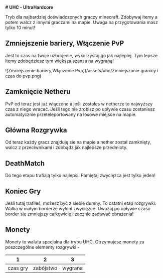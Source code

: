 **# UHC - UltraHardcore**

Tryb dla najbardziej doświadczonych graczy minecraft. Zdobywaj itemy a potem walcz z innymi graczami na mapie. Uwaga na przygotowania masz tylko 10 minut!

## Zmniejszenie bariery, Włączenie PvP

Jest to czas na twoje uzbrojenie, wykorzystaj go jak najlepiej. Tym lepsze itemy zdobędziesz tym większa szansa na wygraną!

![Zmniejszenie bariery,Włączenie Pvp](/assets/uhc/Zmniejszanie granicy i czas do pvp.png)

## Zamknięcie Netheru

PvP od teraz jest już włączone a jeśli zostałes w netherze to najwyższy czas z niego wracać. Jeśli tego nie zrobisz po upływie czasu zostaniesz automatycznie przeteleportowany na losowe miejsce na mapie.


## Główna Rozgrywka

Od teraz każdy gracz znąjduję sie na mapie a nether został zamknięty, walcz z przeciwnikami i zdobądz jak najlepsze przedmioty. 


## DeathMatch

Do tego etapu trafiają tylko najlepsi. Pamiętaj zwycięzca jest tylko jeden!


## Koniec Gry

Jeśli tutaj trafiłeś, możesz być z siebie dumny. To ostatni etap rozgrywki. Walka w małym borderze wyłoni zwycięzce. Uważaj po upływie czasu border sie zmniejszy całkowicie i zacznie zadawać obrażenia!


## Monety

Monety to waluta specjalna dla trybu UHC. Otrzymujesz monety za poszczególne elementy rozgrywki -

| **1**   | **2**   | **3**   | 
|---------|---------|---------|
| czas gry       | zabójstwo       | wygrana       | 
